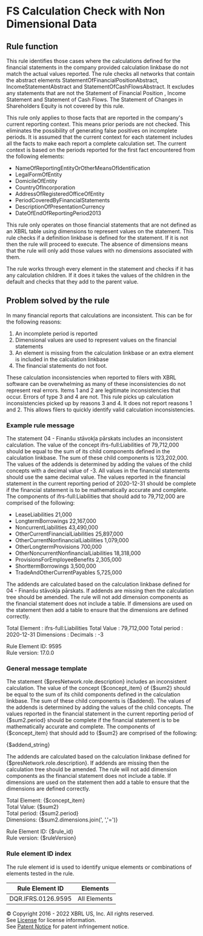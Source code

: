 # FS Calculation Check with Non Dimensional Data  
  
## Rule function
This rule identifies those cases where the calculations defined for the financial statements in the company provided calculation linkbase do not match the actual values reported. The rule checks all networks that contain the abstract elements StatementOfFinancialPositionAbstract, IncomeStatementAbstract and StatementOfCashFlowsAbstract.  It excludes any statements that are not the Statement of Financial Position , Income Statement and Statement of Cash Flows.  The Statement of Changes in Shareholders Equity is not covered by this rule.

This rule only applies to those facts that are reported in the company's current reporting context. This means prior periods are not checked. This eliminates the possibility of generating false positives on incomplete periods. It is assumed that the current context for each statement includes all the facts to make each report a complete calculation set. The current context is based on the periods reported for the first fact encountered from the following elements: 
* NameOfReportingEntityOrOtherMeansOfIdentification
* LegalFormOfEntity
* DomicileOfEntity
* CountryOfIncorporation
* AddressOfRegisteredOfficeOfEntity
* PeriodCoveredByFinancialStatements
* DescriptionOfPresentationCurrency
* DateOfEndOfReportingPeriod2013

This rule only operates on those financial statements that are not defined as an XBRL table using dimensions to represent values on the statement. This rule checks if a definition linkbase is defined for the statement. If it is not then the rule will proceed to execute. The absence of dimensions means that the rule will only add those values with no dimensions associated with them.

The rule works through every element in the statement and checks if it has any calculation children. If it does it takes the values of the children in the default and checks that they add to the parent value.

## Problem solved by the rule
In many financial reports that calculations are inconsistent. This can be for the following reasons:

 1. An incomplete period is reported
 1. Dimensional values are used to represent values on the financial statements
 1. An element is missing from the calculation linkbase or an extra element is included in the calculation linkbase
 1. The financial statements do not foot.

These calculation inconsistencies when reported to filers with XBRL software can be overwhelming as many of these inconsistencies do not represent real errors. Items 1 and 2 are legitimate inconsistencies that occur. Errors of type 3 and 4 are not. This rule picks up calculation inconsistencies picked up by reasons 3 and 4. It does not report reasons 1 and 2. This allows filers to quickly identify valid calculation inconsistencies.

### Example rule message
The statement 04 - Finanšu stāvokļa pārskats includes an inconsistent calculation. The value of the concept ifrs-full:Liabilities of 79,712,000  should be equal to the sum of its child components defined in the calculation linkbase. The sum of these child components is 123,202,000. The values of the addends is determined by adding the values of the child concepts with a decimal value of -3. All values in the financial statements should use the same decimal value. The values reported in the financial statement in the current reporting period of 2020-12-31 should be complete if the financial statement is to be mathematically accurate and complete. The components of ifrs-full:Liabilities that should add to 79,712,000 are comprised of the following:

+  	LeaseLiabilities                                                                                                  21,000
+  	LongtermBorrowings                                                                                            22,167,000
+  	NoncurrentLiabilities                                                                                         43,490,000
+  	OtherCurrentFinancialLiabilities                                                                              25,897,000
+  	OtherCurrentNonfinancialLiabilities                                                                            1,079,000
+  	OtherLongtermProvisions                                                                                          700,000
+  	OtherNoncurrentNonfinancialLiabilities                                                                        18,318,000
+  	ProvisionsForEmployeeBenefits                                                                                  2,305,000
+  	ShorttermBorrowings                                                                                            3,500,000
+  	TradeAndOtherCurrentPayables                                                                                   5,725,000


The addends are calculated based on the calculation linkbase defined for 04 - Finanšu stāvokļa pārskats. If addends are missing then the calculation tree should be amended. The rule will not add dimension components as the financial statement does not include a table. If dimensions are used on the statement then add a table to ensure that the dimensions are defined correctly. 


Total Element : ifrs-full:Liabilities
Total Value : 79,712,000 
Total period : 2020-12-31 
Dimensions : 
Decimals : -3 
  
Rule Element ID: 9595  
Rule version: 17.0.0 

### General message template  
The statement {$presNetwork.role.description} includes an inconsistent calculation. The value of the concept {$concept_item} of {$sum2}  should be equal to the sum of its child components defined in the calculation linkbase. The sum of these child components is {$addend}. The values of the addends is determined by adding the values of the child concepts.  The values reported in the financial statement in the current reporting period of {$sum2.period} should be complete if the financial statement is to be mathematically accurate and complete. The components of {$concept_item} that should add to {$sum2} are comprised of the following:

{$addend_string}

The addends are calculated based on the calculation linkbase defined for {$presNetwork.role.description}. If addends are missing then the calculation tree should be amended. The rule will not add dimension components as the financial statement does not include a table. If dimensions are used on the statement then add a table to ensure that the dimensions are defined correctly. 

Total Element: {$concept_item}  
Total Value: {$sum2}  
Total period: {$sum2.period}  
Dimensions: {$sum2.dimensions.join(', ','=')}  
  
Rule Element ID: {$rule_id}  
Rule version: {$ruleVersion}
  
### Rule element ID index  
The rule element id is used to identify unique elements or combinations of elements tested in the rule.

|Rule Element ID|Elements|
|--- |--- |
|DQR.IFRS.0126.9595|All Elements|


© Copyright 2016 - 2022 XBRL US, Inc. All rights reserved.   
See [License](https://xbrl.us/dqc-license) for license information.  
See [Patent Notice](https://xbrl.us/dqc-patent) for patent infringement notice.  
